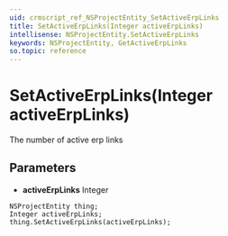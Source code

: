```yaml
---
uid: crmscript_ref_NSProjectEntity_SetActiveErpLinks
title: SetActiveErpLinks(Integer activeErpLinks)
intellisense: NSProjectEntity.SetActiveErpLinks
keywords: NSProjectEntity, GetActiveErpLinks
so.topic: reference
---
```


# SetActiveErpLinks(Integer activeErpLinks)

The number of active erp links

## Parameters

* **activeErpLinks** Integer

```crmscript
NSProjectEntity thing;
Integer activeErpLinks;
thing.SetActiveErpLinks(activeErpLinks);
```

